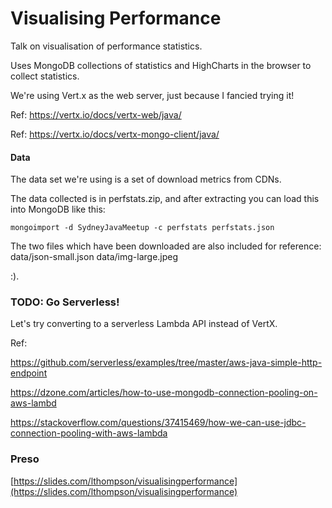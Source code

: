 # Visualising Performance
Talk on visualisation of performance statistics.

Uses MongoDB collections of statistics and HighCharts in the browser to collect statistics.

We're using Vert.x as the web server, just because I fancied trying it!

Ref: https://vertx.io/docs/vertx-web/java/

Ref: https://vertx.io/docs/vertx-mongo-client/java/

#### Data
The data set we're using is a set of download metrics from CDNs.

The data collected is in perfstats.zip, and after extracting you can load this into MongoDB like this:

```$text
mongoimport -d SydneyJavaMeetup -c perfstats perfstats.json
```

The two files which have been downloaded are also included for reference:
data/json-small.json
data/img-large.jpeg

:).

### TODO: Go Serverless! 
Let's try converting to a serverless Lambda API instead of VertX.

Ref:

https://github.com/serverless/examples/tree/master/aws-java-simple-http-endpoint

https://dzone.com/articles/how-to-use-mongodb-connection-pooling-on-aws-lambd

https://stackoverflow.com/questions/37415469/how-we-can-use-jdbc-connection-pooling-with-aws-lambda

### Preso

[https://slides.com/lthompson/visualisingperformance](https://slides.com/lthompson/visualisingperformance)
